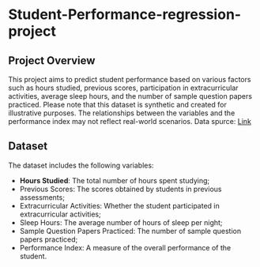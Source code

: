 # Student-Performance-regression-project

## Project Overview
This project aims to predict student performance based on various factors such as hours studied, previous scores, participation in extracurricular activities, average sleep hours, and the number of sample question papers practiced. Please note that this dataset is synthetic and created for illustrative purposes. The relationships between the variables and the performance index may not reflect real-world scenarios.
Data spurce: [Link](https://www.kaggle.com/datasets/nikhil7280/student-performance-multiple-linear-regression)

## Dataset
The dataset includes the following variables:
<ul>
  <li><b>Hours Studied</b>: The total number of hours spent studying;</li>
  <li>Previous Scores: The scores obtained by students in previous assessments;</li>
  <li>Extracurricular Activities: Whether the student participated in extracurricular activities;</li>
  <li>Sleep Hours: The average number of hours of sleep per night;</li>
  <li>Sample Question Papers Practiced: The number of sample question papers practiced;</li>
  <li>Performance Index: A measure of the overall performance of the student.</li>
</ul>
